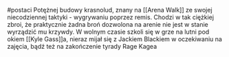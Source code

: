 #postaci 
Potężnej budowy krasnolud, znany na [[Arena Walk]] ze swojej niecodziennej taktyki - wygrywaniu poprzez remis. Chodzi w tak ciężkiej zbroi, że praktycznie żadna broń dozwolona na arenie nie jest w stanie wyrządzić mu krzywdy. W wolnym czasie szkoli się w grze na lutni pod okiem [[Kyle Gass]]a, nieraz mijał się z Jackiem Blackiem w oczekiwaniu na zajęcia, bądź też na zakończenie tyrady Rage Kagea
